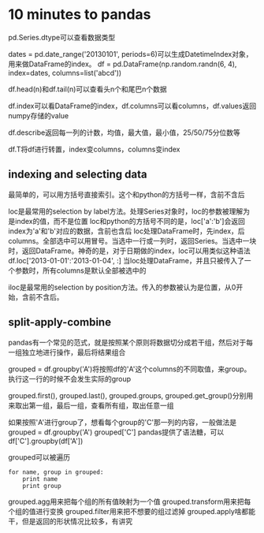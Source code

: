 # 10 minutes to pandas
pd.Series.dtype可以查看数据类型

dates = pd.date\_range('20130101', periods=6)可以生成DatetimeIndex对象，用来做DataFrame的index。
df = pd.DataFrame(np.random.randn(6, 4), index=dates, columns=list('abcd'))

df.head(n)和df.tail(n)可以查看头n个和尾巴n个数据

df.index可以看DataFrame的index，df.columns可以看columns，df.values返回numpy存储的value

df.describe返回每一列的计数，均值，最大值，最小值，25/50/75分位数等

df.T将df进行转置，index变columns，columns变index

## indexing and selecting data
最简单的，可以用方括号直接索引。这个和python的方括号一样，含前不含后

loc是最常用的selection by label方法。处理Series对象时，loc的参数被理解为是index的值，而不是位置
loc和python的方括号不同的是，loc['a':'b']会返回index为'a'和'b'对应的数据，含前也含后
loc处理DataFrame时，先index，后columns。全部选中可以用冒号。当选中一行或一列时，返回Series。当选中一块时，返回DataFrame。神奇的是，对于日期做的index，loc可以用类似这种语法df.loc['2013-01-01':'2013-01-04', :]
当loc处理DataFrame，并且只被传入了一个参数时，所有columns是默认全部被选中的

iloc是最常用的selection by position方法。传入的参数被认为是位置，从0开始，含前不含后。

## split-apply-combine
pandas有一个常见的范式，就是按照某个原则将数据切分成若干组，然后对于每一组独立地进行操作，最后将结果组合

grouped = df.groupby('A')将按照df的'A'这个columns的不同取值，来group。执行这一行的时候不会发生实际的group

grouped.first(), grouped.last(), grouped.groups, grouped.get\_group()分别用来取出第一组，最后一组，查看所有组，取出任意一组

如果按照'A'进行group了，想看每个group的'C'那一列的内容，一般做法是
grouped = df.groupby('A')
grouped['C']
pandas提供了语法糖，可以df['C'].groupby(df['A'])

grouped可以被遍历

    for name, group in grouped:
        print name
        print group

grouped.agg用来把每个组的所有值映射为一个值
grouped.transform用来把每个组的值进行变换
grouped.filter用来把不想要的组过滤掉
grouped.apply啥都能干，但是返回的形状情况比较多，有讲究
